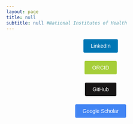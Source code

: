 ```yaml
---
layout: page
title: null
subtitle: null #National Institutes of Health
---
```


<div style="text-align: center; margin-top: 20px;">
    <a href="https://www.linkedin.com/in/wtchu/" target="_blank" style="display: inline-block; padding: 10px 20px; background-color: #0077B5; color: white; text-decoration: none; border-radius: 4px; border: 1px solid white;font-family: 'Calibri', sans-serif;">LinkedIn</a>
</div>

<div style="text-align: center; margin-top: 20px;">
    <a href="https://orcid.org/0000-0001-7818-9139" target="_blank" style="display: inline-block; padding: 10px 20px; background-color: #A6CE39; color: white; text-decoration: none; border-radius: 4px; border: 1px solid white;font-family: 'Calibri', sans-serif;">ORCID</a>
</div>

<div style="text-align: center; margin-top: 20px;">
    <a href="https://scholar.google.com/citations?user=xHsbPqkAAAAJ&hl=en" target="_blank" style="display: inline-block; padding: 10px 20px; background-color: #171515; color: white; text-decoration: none; border-radius: 4px; border: 1px solid white;font-family: 'Calibri', sans-serif;">GitHub</a>
</div>

<div style="text-align: center; margin-top: 20px;">
    <a href="https://scholar.google.com/citations?user=xHsbPqkAAAAJ&hl=en" target="_blank" style="display: inline-block; padding: 10px 20px; background-color: #4285F4; color: white; text-decoration: none; border-radius: 4px; border: 1px solid white;font-family: 'Calibri', sans-serif;">Google Scholar</a>
</div>